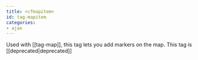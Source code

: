 ```yaml
---
title: <cfmapitem>
id: tag-mapitem
categories:
- ajax
---
```


Used with [[tag-map]], this tag lets you add markers on the map. This tag is [[deprecated|deprecated]]
